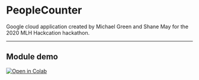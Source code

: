 # PeopleCounter

Google cloud application created by Michael Green and Shane May for the 2020 MLH
Hackcation hackathon.

----------------

## Module demo

[![Open in Colab](https://colab.research.google.com/assets/colab-badge.svg)](https://colab.research.google.com/github/1mikegrn/PeopleCounter/blob/master/colab/PeopleCounter.ipynb)
